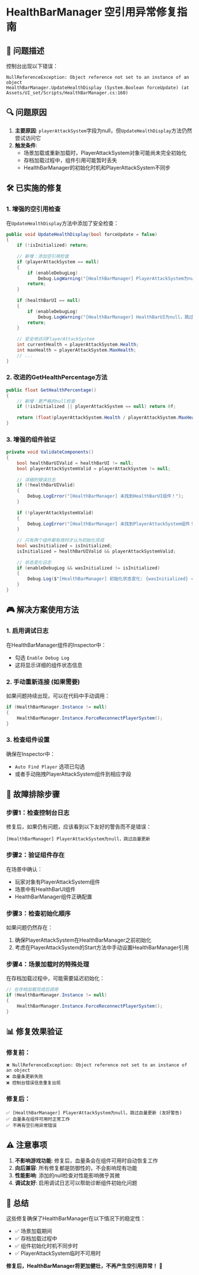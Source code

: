 # HealthBarManager 空引用异常修复指南

## 🐛 问题描述

控制台出现以下错误：
```
NullReferenceException: Object reference not set to an instance of an object
HealthBarManager.UpdateHealthDisplay (System.Boolean forceUpdate) (at Assets/UI_set/Scripts/HealthBarManager.cs:160)
```

## 🔍 问题原因

1. **主要原因**: `playerAttackSystem`字段为null，但`UpdateHealthDisplay`方法仍然尝试访问它
2. **触发条件**: 
   - 场景加载或重新加载时，PlayerAttackSystem对象可能尚未完全初始化
   - 存档加载过程中，组件引用可能暂时丢失
   - HealthBarManager的初始化时机和PlayerAttackSystem不同步

## 🛠️ 已实施的修复

### 1. **增强的空引用检查**
在`UpdateHealthDisplay`方法中添加了安全检查：
```csharp
public void UpdateHealthDisplay(bool forceUpdate = false)
{
    if (!isInitialized) return;
    
    // 新增：添加空引用检查
    if (playerAttackSystem == null)
    {
        if (enableDebugLog)
            Debug.LogWarning("[HealthBarManager] PlayerAttackSystem为null，跳过血量更新");
        return;
    }
    
    if (healthBarUI == null)
    {
        if (enableDebugLog)
            Debug.LogWarning("[HealthBarManager] HealthBarUI为null，跳过血量更新");
        return;
    }
    
    // 安全地访问PlayerAttackSystem
    int currentHealth = playerAttackSystem.Health;
    int maxHealth = playerAttackSystem.MaxHealth;
    // ...
}
```

### 2. **改进的GetHealthPercentage方法**
```csharp
public float GetHealthPercentage()
{
    // 新增：更严格的null检查
    if (!isInitialized || playerAttackSystem == null) return 0f;
    
    return (float)playerAttackSystem.Health / playerAttackSystem.MaxHealth;
}
```

### 3. **增强的组件验证**
```csharp
private void ValidateComponents()
{
    bool healthBarUIValid = healthBarUI != null;
    bool playerAttackSystemValid = playerAttackSystem != null;
    
    // 详细的错误日志
    if (!healthBarUIValid)
    {
        Debug.LogError("[HealthBarManager] 未找到HealthBarUI组件！");
    }
    
    if (!playerAttackSystemValid)
    {
        Debug.LogError("[HealthBarManager] 未找到PlayerAttackSystem组件！");
    }
    
    // 只有两个组件都有效时才认为初始化完成
    bool wasInitialized = isInitialized;
    isInitialized = healthBarUIValid && playerAttackSystemValid;
    
    // 状态变化日志
    if (enableDebugLog && wasInitialized != isInitialized)
    {
        Debug.Log($"[HealthBarManager] 初始化状态变化: {wasInitialized} → {isInitialized}");
    }
}
```

## 🎮 解决方案使用方法

### 1. **启用调试日志**
在HealthBarManager组件的Inspector中：
- 勾选 `Enable Debug Log`
- 这将显示详细的组件状态信息

### 2. **手动重新连接 (如果需要)**
如果问题持续出现，可以在代码中手动调用：
```csharp
if (HealthBarManager.Instance != null)
{
    HealthBarManager.Instance.ForceReconnectPlayerSystem();
}
```

### 3. **检查组件设置**
确保在Inspector中：
- `Auto Find Player` 选项已勾选
- 或者手动拖拽PlayerAttackSystem组件到相应字段

## 🔧 故障排除步骤

### 步骤1：检查控制台日志
修复后，如果仍有问题，应该看到以下友好的警告而不是错误：
```
[HealthBarManager] PlayerAttackSystem为null，跳过血量更新
```

### 步骤2：验证组件存在
在场景中确认：
- 玩家对象有PlayerAttackSystem组件
- 场景中有HealthBarUI组件
- HealthBarManager组件正确配置

### 步骤3：检查初始化顺序
如果问题仍然存在：
1. 确保PlayerAttackSystem在HealthBarManager之前初始化
2. 考虑在PlayerAttackSystem的Start方法中手动设置HealthBarManager引用

### 步骤4：场景加载时的特殊处理
在存档加载过程中，可能需要延迟初始化：
```csharp
// 在存档加载完成后调用
if (HealthBarManager.Instance != null)
{
    HealthBarManager.Instance.ForceReconnectPlayerSystem();
}
```

## 📊 修复效果验证

### 修复前：
```
❌ NullReferenceException: Object reference not set to an instance of an object
❌ 血量条更新失败
❌ 控制台错误信息重复出现
```

### 修复后：
```
✅ [HealthBarManager] PlayerAttackSystem为null，跳过血量更新 (友好警告)
✅ 血量条在组件可用时正常工作
✅ 不再有空引用异常错误
```

## ⚠️ 注意事项

1. **不影响游戏功能**: 修复后，血量条会在组件可用时自动恢复工作
2. **向后兼容**: 所有修复都是防御性的，不会影响现有功能
3. **性能影响**: 添加的null检查对性能影响微乎其微
4. **调试友好**: 启用调试日志可以帮助诊断组件初始化问题

## 🎯 总结

这些修复确保了HealthBarManager在以下情况下的稳定性：
- ✅ 场景加载期间
- ✅ 存档加载过程中
- ✅ 组件初始化时机不同步时
- ✅ PlayerAttackSystem临时不可用时

**修复后，HealthBarManager将更加健壮，不再产生空引用异常！** 🎊 